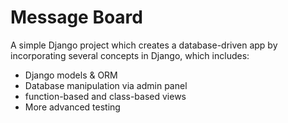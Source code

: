 # Message Board

A simple Django project which creates a database-driven app by incorporating several concepts in Django, which includes:

- Django models & ORM
- Database manipulation via admin panel
- function-based and class-based views
- More advanced testing